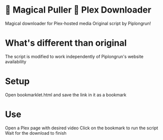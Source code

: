 # 🧙 Magical Puller 💾 Plex Downloader
Magical downloader for Plex-hosted media
Original script by Piplongrun!

# What's different than original
The script is modified to work independently of Piplongrun's website availability

# Setup
Open bookmarklet.html and save the link in it as a bookmark

# Use
Open a Plex page with desired video
Click on the bookmark to run the script
Wait for the download to finish
